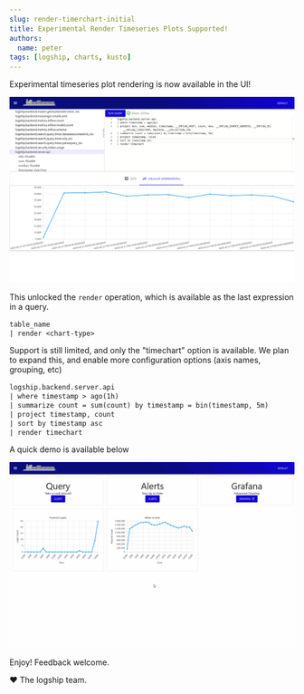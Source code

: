 ```yaml
---
slug: render-timerchart-initial
title: Experimental Render Timeseries Plots Supported!
authors:
  name: peter
tags: [logship, charts, kusto]
---
```


Experimental timeseries plot rendering is now available in the UI! 

![Timechart basic](..//static/img/screenshots/2024-02-21/logship-timechart-basic.png)

This unlocked the `render` operation, which is available as the last expression in a query.

```kusto
table_name
| render <chart-type>
```

Support is still limited, and only the "timechart" option is available. We plan to expand this, and enable more configuration options (axis names, grouping, etc)

```kusto
logship.backend.server.api
| where timestamp > ago(1h)
| summarize count = sum(count) by timestamp = bin(timestamp, 5m)
| project timestamp, count
| sort by timestamp asc
| render timechart
```

A quick demo is available below

![Timechart gif](..//static/img/screenshots/2024-02-21/logship-render-timechart.gif)

Enjoy! Feedback welcome. 

:heart: The logship team.